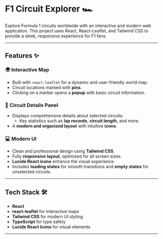 # F1 Circuit Explorer 🏎️

Explore Formula 1 circuits worldwide with an interactive and modern web application. This project uses React, React-Leaflet, and Tailwind CSS to provide a sleek, responsive experience for F1 fans.

---

## Features ✨

### 🌍 **Interactive Map**
- Built with `react-leaflet` for a dynamic and user-friendly world map.
- Circuit locations marked with **pins**.  
- Clicking on a marker opens a **popup** with basic circuit information.

### 🏁 **Circuit Details Panel**
- Displays comprehensive details about selected circuits:
  - Key statistics such as **lap records**, **circuit length**, and more.
- A **modern and organized layout** with intuitive **icons**.

### 💻 **Modern UI**
- Clean and professional design using **Tailwind CSS**.
- Fully **responsive layout**, optimized for all screen sizes.
- **Lucide React icons** enhance the visual experience.
- Includes **loading states** for smooth transitions and **empty states** for unselected circuits.

---

## Tech Stack 🛠️

- **React**
- **react-leaflet** for interactive maps
- **Tailwind CSS** for modern UI styling
- **TypeScript** for type safety
- **Lucide React Icons** for visual elements

---
